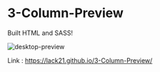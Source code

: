 # 3-Column-Preview

Built HTML and SASS!

![desktop-preview](https://github.com/lack21/3-Column-Preview/assets/100687592/5c06db88-7469-485c-a4b5-d41c5568da6e)

Link : https://lack21.github.io/3-Column-Preview/
